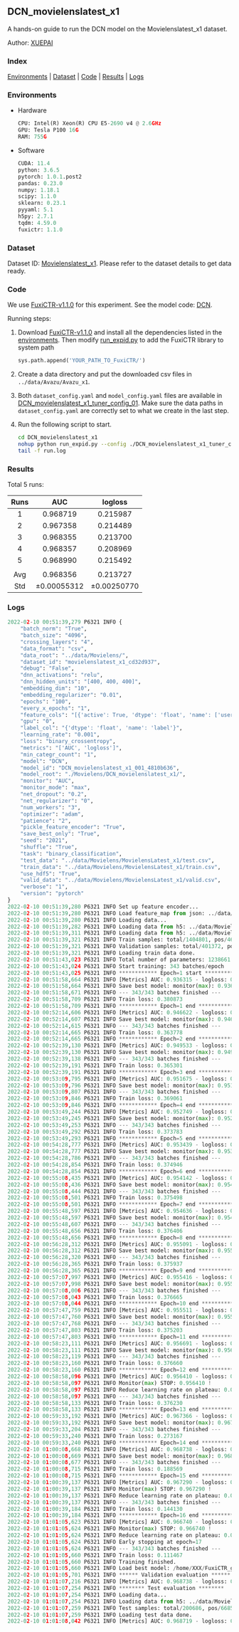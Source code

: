 ## DCN_movielenslatest_x1

A hands-on guide to run the DCN model on the Movielenslatest_x1 dataset.

Author: [XUEPAI](https://github.com/xue-pai)

### Index
[Environments](#Environments) | [Dataset](#Dataset) | [Code](#Code) | [Results](#Results) | [Logs](#Logs)

### Environments
+ Hardware

  ```python
  CPU: Intel(R) Xeon(R) CPU E5-2690 v4 @ 2.6GHz
  GPU: Tesla P100 16G
  RAM: 755G

  ```

+ Software

  ```python
  CUDA: 11.4
  python: 3.6.5
  pytorch: 1.0.1.post2
  pandas: 0.23.0
  numpy: 1.18.1
  scipy: 1.1.0
  sklearn: 0.23.1
  pyyaml: 5.1
  h5py: 2.7.1
  tqdm: 4.59.0
  fuxictr: 1.1.0
  ```

### Dataset
Dataset ID: [Movielenslatest_x1](https://github.com/openbenchmark/BARS/blob/master/ctr_prediction/datasets/MovieLens/README.md#Movielenslatest_x1). Please refer to the dataset details to get data ready.

### Code

We use [FuxiCTR-v1.1.0](https://github.com/xue-pai/FuxiCTR/tree/v1.1.0) for this experiment. See the model code: [DCN](https://github.com/xue-pai/FuxiCTR/blob/v1.1.0/fuxictr/pytorch/models/DCN.py).

Running steps:

1. Download [FuxiCTR-v1.1.0](https://github.com/xue-pai/FuxiCTR/archive/refs/tags/v1.1.0.zip) and install all the dependencies listed in the [environments](#environments). Then modify [run_expid.py](./run_expid.py#L5) to add the FuxiCTR library to system path
    
    ```python
    sys.path.append('YOUR_PATH_TO_FuxiCTR/')
    ```

2. Create a data directory and put the downloaded csv files in `../data/Avazu/Avazu_x1`.

3. Both `dataset_config.yaml` and `model_config.yaml` files are available in [DCN_movielenslatest_x1_tuner_config_01](./DCN_movielenslatest_x1_tuner_config_01). Make sure the data paths in `dataset_config.yaml` are correctly set to what we create in the last step.

4. Run the following script to start.

    ```bash
    cd DCN_movielenslatest_x1
    nohup python run_expid.py --config ./DCN_movielenslatest_x1_tuner_config_01 --expid DCN_movielenslatest_x1_001_4810b636 --gpu 0 > run.log &
    tail -f run.log
    ```

### Results

Total 5 runs:

| Runs | AUC | logloss  |
|:--------------------:|:--------------------:|:--------------------:|
| 1 | 0.968719 | 0.215987  |
| 2 | 0.967358 | 0.214489  |
| 3 | 0.968355 | 0.213700  |
| 4 | 0.968357 | 0.208969  |
| 5 | 0.968990 | 0.215492  |
| | | | 
| Avg | 0.968356 | 0.213727 |
| Std | &#177;0.00055312 | &#177;0.00250770 |


### Logs
```python
2022-02-10 00:51:39,279 P6321 INFO {
    "batch_norm": "True",
    "batch_size": "4096",
    "crossing_layers": "4",
    "data_format": "csv",
    "data_root": "../data/Movielens/",
    "dataset_id": "movielenslatest_x1_cd32d937",
    "debug": "False",
    "dnn_activations": "relu",
    "dnn_hidden_units": "[400, 400, 400]",
    "embedding_dim": "10",
    "embedding_regularizer": "0.01",
    "epochs": "100",
    "every_x_epochs": "1",
    "feature_cols": "[{'active': True, 'dtype': 'float', 'name': ['user_id', 'item_id', 'tag_id'], 'type': 'categorical'}]",
    "gpu": "0",
    "label_col": "{'dtype': 'float', 'name': 'label'}",
    "learning_rate": "0.001",
    "loss": "binary_crossentropy",
    "metrics": "['AUC', 'logloss']",
    "min_categr_count": "1",
    "model": "DCN",
    "model_id": "DCN_movielenslatest_x1_001_4810b636",
    "model_root": "./Movielens/DCN_movielenslatest_x1/",
    "monitor": "AUC",
    "monitor_mode": "max",
    "net_dropout": "0.2",
    "net_regularizer": "0",
    "num_workers": "3",
    "optimizer": "adam",
    "patience": "2",
    "pickle_feature_encoder": "True",
    "save_best_only": "True",
    "seed": "2021",
    "shuffle": "True",
    "task": "binary_classification",
    "test_data": "../data/Movielens/MovielensLatest_x1/test.csv",
    "train_data": "../data/Movielens/MovielensLatest_x1/train.csv",
    "use_hdf5": "True",
    "valid_data": "../data/Movielens/MovielensLatest_x1/valid.csv",
    "verbose": "1",
    "version": "pytorch"
}
2022-02-10 00:51:39,280 P6321 INFO Set up feature encoder...
2022-02-10 00:51:39,280 P6321 INFO Load feature_map from json: ../data/Movielens/movielenslatest_x1_cd32d937/feature_map.json
2022-02-10 00:51:39,280 P6321 INFO Loading data...
2022-02-10 00:51:39,282 P6321 INFO Loading data from h5: ../data/Movielens/movielenslatest_x1_cd32d937/train.h5
2022-02-10 00:51:39,311 P6321 INFO Loading data from h5: ../data/Movielens/movielenslatest_x1_cd32d937/valid.h5
2022-02-10 00:51:39,321 P6321 INFO Train samples: total/1404801, pos/467878, neg/936923, ratio/33.31%, blocks/1
2022-02-10 00:51:39,321 P6321 INFO Validation samples: total/401372, pos/134225, neg/267147, ratio/33.44%, blocks/1
2022-02-10 00:51:39,321 P6321 INFO Loading train data done.
2022-02-10 00:51:43,023 P6321 INFO Total number of parameters: 1238661.
2022-02-10 00:51:43,024 P6321 INFO Start training: 343 batches/epoch
2022-02-10 00:51:43,025 P6321 INFO ************ Epoch=1 start ************
2022-02-10 00:51:58,664 P6321 INFO [Metrics] AUC: 0.936315 - logloss: 0.286690
2022-02-10 00:51:58,664 P6321 INFO Save best model: monitor(max): 0.936315
2022-02-10 00:51:58,671 P6321 INFO --- 343/343 batches finished ---
2022-02-10 00:51:58,709 P6321 INFO Train loss: 0.380873
2022-02-10 00:51:58,709 P6321 INFO ************ Epoch=1 end ************
2022-02-10 00:52:14,606 P6321 INFO [Metrics] AUC: 0.946622 - logloss: 0.262927
2022-02-10 00:52:14,607 P6321 INFO Save best model: monitor(max): 0.946622
2022-02-10 00:52:14,615 P6321 INFO --- 343/343 batches finished ---
2022-02-10 00:52:14,665 P6321 INFO Train loss: 0.363778
2022-02-10 00:52:14,665 P6321 INFO ************ Epoch=2 end ************
2022-02-10 00:52:39,130 P6321 INFO [Metrics] AUC: 0.949533 - logloss: 0.257413
2022-02-10 00:52:39,130 P6321 INFO Save best model: monitor(max): 0.949533
2022-02-10 00:52:39,138 P6321 INFO --- 343/343 batches finished ---
2022-02-10 00:52:39,191 P6321 INFO Train loss: 0.365301
2022-02-10 00:52:39,191 P6321 INFO ************ Epoch=3 end ************
2022-02-10 00:53:09,795 P6321 INFO [Metrics] AUC: 0.951675 - logloss: 0.246543
2022-02-10 00:53:09,796 P6321 INFO Save best model: monitor(max): 0.951675
2022-02-10 00:53:09,807 P6321 INFO --- 343/343 batches finished ---
2022-02-10 00:53:09,846 P6321 INFO Train loss: 0.369061
2022-02-10 00:53:09,846 P6321 INFO ************ Epoch=4 end ************
2022-02-10 00:53:49,244 P6321 INFO [Metrics] AUC: 0.952749 - logloss: 0.245054
2022-02-10 00:53:49,245 P6321 INFO Save best model: monitor(max): 0.952749
2022-02-10 00:53:49,253 P6321 INFO --- 343/343 batches finished ---
2022-02-10 00:53:49,292 P6321 INFO Train loss: 0.373783
2022-02-10 00:53:49,293 P6321 INFO ************ Epoch=5 end ************
2022-02-10 00:54:28,777 P6321 INFO [Metrics] AUC: 0.953439 - logloss: 0.245455
2022-02-10 00:54:28,777 P6321 INFO Save best model: monitor(max): 0.953439
2022-02-10 00:54:28,786 P6321 INFO --- 343/343 batches finished ---
2022-02-10 00:54:28,854 P6321 INFO Train loss: 0.374946
2022-02-10 00:54:28,854 P6321 INFO ************ Epoch=6 end ************
2022-02-10 00:55:08,435 P6321 INFO [Metrics] AUC: 0.954142 - logloss: 0.239931
2022-02-10 00:55:08,436 P6321 INFO Save best model: monitor(max): 0.954142
2022-02-10 00:55:08,444 P6321 INFO --- 343/343 batches finished ---
2022-02-10 00:55:08,501 P6321 INFO Train loss: 0.375498
2022-02-10 00:55:08,501 P6321 INFO ************ Epoch=7 end ************
2022-02-10 00:55:48,597 P6321 INFO [Metrics] AUC: 0.954636 - logloss: 0.237659
2022-02-10 00:55:48,597 P6321 INFO Save best model: monitor(max): 0.954636
2022-02-10 00:55:48,607 P6321 INFO --- 343/343 batches finished ---
2022-02-10 00:55:48,656 P6321 INFO Train loss: 0.376406
2022-02-10 00:55:48,656 P6321 INFO ************ Epoch=8 end ************
2022-02-10 00:56:28,312 P6321 INFO [Metrics] AUC: 0.955091 - logloss: 0.242453
2022-02-10 00:56:28,312 P6321 INFO Save best model: monitor(max): 0.955091
2022-02-10 00:56:28,320 P6321 INFO --- 343/343 batches finished ---
2022-02-10 00:56:28,365 P6321 INFO Train loss: 0.375937
2022-02-10 00:56:28,365 P6321 INFO ************ Epoch=9 end ************
2022-02-10 00:57:07,997 P6321 INFO [Metrics] AUC: 0.955416 - logloss: 0.238261
2022-02-10 00:57:07,998 P6321 INFO Save best model: monitor(max): 0.955416
2022-02-10 00:57:08,006 P6321 INFO --- 343/343 batches finished ---
2022-02-10 00:57:08,043 P6321 INFO Train loss: 0.376665
2022-02-10 00:57:08,044 P6321 INFO ************ Epoch=10 end ************
2022-02-10 00:57:47,759 P6321 INFO [Metrics] AUC: 0.955511 - logloss: 0.236343
2022-02-10 00:57:47,760 P6321 INFO Save best model: monitor(max): 0.955511
2022-02-10 00:57:47,768 P6321 INFO --- 343/343 batches finished ---
2022-02-10 00:57:47,803 P6321 INFO Train loss: 0.375203
2022-02-10 00:57:47,803 P6321 INFO ************ Epoch=11 end ************
2022-02-10 00:58:23,111 P6321 INFO [Metrics] AUC: 0.956691 - logloss: 0.232197
2022-02-10 00:58:23,111 P6321 INFO Save best model: monitor(max): 0.956691
2022-02-10 00:58:23,119 P6321 INFO --- 343/343 batches finished ---
2022-02-10 00:58:23,160 P6321 INFO Train loss: 0.376660
2022-02-10 00:58:23,160 P6321 INFO ************ Epoch=12 end ************
2022-02-10 00:58:58,096 P6321 INFO [Metrics] AUC: 0.956410 - logloss: 0.233713
2022-02-10 00:58:58,097 P6321 INFO Monitor(max) STOP: 0.956410 !
2022-02-10 00:58:58,097 P6321 INFO Reduce learning rate on plateau: 0.000100
2022-02-10 00:58:58,097 P6321 INFO --- 343/343 batches finished ---
2022-02-10 00:58:58,133 P6321 INFO Train loss: 0.376230
2022-02-10 00:58:58,133 P6321 INFO ************ Epoch=13 end ************
2022-02-10 00:59:33,192 P6321 INFO [Metrics] AUC: 0.967366 - logloss: 0.207615
2022-02-10 00:59:33,192 P6321 INFO Save best model: monitor(max): 0.967366
2022-02-10 00:59:33,204 P6321 INFO --- 343/343 batches finished ---
2022-02-10 00:59:33,240 P6321 INFO Train loss: 0.273167
2022-02-10 00:59:33,240 P6321 INFO ************ Epoch=14 end ************
2022-02-10 01:00:08,668 P6321 INFO [Metrics] AUC: 0.968738 - logloss: 0.215786
2022-02-10 01:00:08,669 P6321 INFO Save best model: monitor(max): 0.968738
2022-02-10 01:00:08,677 P6321 INFO --- 343/343 batches finished ---
2022-02-10 01:00:08,715 P6321 INFO Train loss: 0.188569
2022-02-10 01:00:08,715 P6321 INFO ************ Epoch=15 end ************
2022-02-10 01:00:39,137 P6321 INFO [Metrics] AUC: 0.967290 - logloss: 0.242514
2022-02-10 01:00:39,137 P6321 INFO Monitor(max) STOP: 0.967290 !
2022-02-10 01:00:39,137 P6321 INFO Reduce learning rate on plateau: 0.000010
2022-02-10 01:00:39,137 P6321 INFO --- 343/343 batches finished ---
2022-02-10 01:00:39,184 P6321 INFO Train loss: 0.144130
2022-02-10 01:00:39,184 P6321 INFO ************ Epoch=16 end ************
2022-02-10 01:01:05,623 P6321 INFO [Metrics] AUC: 0.966740 - logloss: 0.254775
2022-02-10 01:01:05,624 P6321 INFO Monitor(max) STOP: 0.966740 !
2022-02-10 01:01:05,624 P6321 INFO Reduce learning rate on plateau: 0.000001
2022-02-10 01:01:05,624 P6321 INFO Early stopping at epoch=17
2022-02-10 01:01:05,624 P6321 INFO --- 343/343 batches finished ---
2022-02-10 01:01:05,660 P6321 INFO Train loss: 0.111467
2022-02-10 01:01:05,660 P6321 INFO Training finished.
2022-02-10 01:01:05,660 P6321 INFO Load best model: /home/XXX/FuxiCTR_github_v1.1/benchmarks/Movielens/DCN_movielenslatest_x1/movielenslatest_x1_cd32d937/DCN_movielenslatest_x1_001_4810b636.model
2022-02-10 01:01:05,701 P6321 INFO ****** Validation evaluation ******
2022-02-10 01:01:07,216 P6321 INFO [Metrics] AUC: 0.968738 - logloss: 0.215786
2022-02-10 01:01:07,254 P6321 INFO ******** Test evaluation ********
2022-02-10 01:01:07,254 P6321 INFO Loading data...
2022-02-10 01:01:07,254 P6321 INFO Loading data from h5: ../data/Movielens/movielenslatest_x1_cd32d937/test.h5
2022-02-10 01:01:07,259 P6321 INFO Test samples: total/200686, pos/66850, neg/133836, ratio/33.31%, blocks/1
2022-02-10 01:01:07,259 P6321 INFO Loading test data done.
2022-02-10 01:01:08,042 P6321 INFO [Metrics] AUC: 0.968719 - logloss: 0.215987

```
